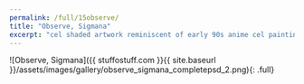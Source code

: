 ```yaml
---
permalink: /full/15observe/
title: "Observe, Sigmana"
excerpt: "cel shaded artwork reminiscent of early 90s anime cel painting techniques, but with a unique western flair; an absence of large, joking eyes."
---
```


![Observe, Sigmana]({{ stuffostuff.com }}{{ site.baseurl }}/assets/images/gallery/observe_sigmana_completepsd_2.png){: .full}